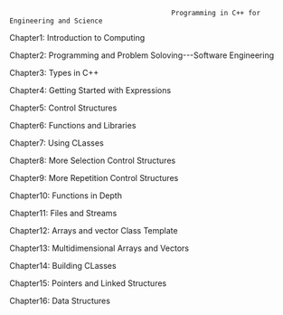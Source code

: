                                             Programming in C++ for Engineering and Science

Chapter1: Introduction to Computing

Chapter2: Programming and Problem Soloving---Software Engineering

Chapter3: Types in C++

Chapter4: Getting Started with Expressions

Chapter5: Control Structures

Chapter6: Functions and Libraries

Chapter7: Using CLasses

Chapter8: More Selection Control Structures

Chapter9: More Repetition Control Structures

Chapter10: Functions in Depth

Chapter11: Files and Streams

Chapter12: Arrays and vector Class Template

Chapter13: Multidimensional Arrays and Vectors

Chapter14: Building CLasses

Chapter15: Pointers and Linked Structures 

Chapter16: Data Structures
